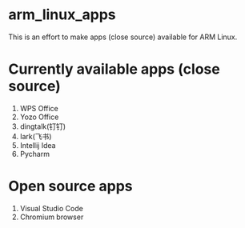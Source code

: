 # arm_linux_apps
This is an effort to make apps (close source) available for ARM Linux.

# Currently available apps (close source)

1. WPS Office 
2. Yozo Office
3. dingtalk(钉钉)
4. lark(飞书)
5. Intellij Idea
6. Pycharm

# Open source apps

1. Visual Studio Code
2. Chromium browser

